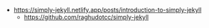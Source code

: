 - https://simply-jekyll.netlify.app/posts/introduction-to-simply-jekyll
	- https://github.com/raghudotcc/simply-jekyll